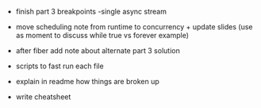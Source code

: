 - finish part 3 breakpoints -single async stream
- move scheduling note from runtime to concurrency + update slides
  (use as moment to discuss while true vs forever example)
- after fiber add note about alternate part 3 solution
- scripts to fast run each file
- explain in readme how things are broken up

- write cheatsheet
